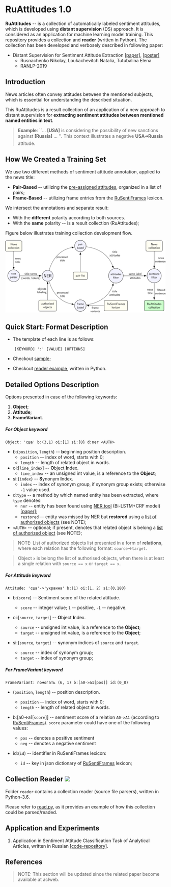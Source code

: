 # RuAttitudes 1.0

**RuAttitudes** -- is a collection of automatically labeled sentiment attitudes,
which is developed using **distant supervision** (DS) approach.
It is considered as an application for machine learning model training. 
This repository provides a collection and **reader** (written in Python).
The collection has been developed and verbosely described in following paper:

* Distant Supervision for Sentiment Attitude Extraction
[[paper]](),
[[poster]](docs/ranlp_2019_poster_portrait.pdf)
    * Rusnachenko Nikolay, Loukachevitch Natalia, Tutubalina Elena
    * RANLP-2019
    
## Introduction

News articles often convey attitudes between the mentioned subjects, which is essential for understanding the described situation. 

This RuAttitudes is a result collection of an application of a new approach to distant supervision for **extracting sentiment attitudes 
between mentioned named entities in text**.

>**Example**: ``... **[USA]** is considering the possibility of new sanctions against 
    **[Russia]** ... ''. This context illustrates a negative **USA🠆Russia** attitude.
## How We Created a Training Set

We use two different methods of sentiment attitude annotation, applied to the news title: 
* **Pair-Based** -- utilizing the [pre-assigned attitudes](https://github.com/nicolay-r/RuSentRel), 
organized in a list of pairs;
* **Frame-Based** -- utilizing frame entries from the 
[RuSentiFrames](https://github.com/nicolay-r/RuSentiFrames) 
lexicon.

We intersect the annotations and separate result: 
* With the **different** polarity according to both sources.
* With the **same** polarity -- is a result collection (RuAttitudes);

Figure below illustrates training collection development flow.

![](images/flow.png)

## Quick Start: Format Description

* The template of each line is as follows:

```
    [KEYWORD] ':' [VALUE] [OPTIONS]
```

* Checkout [sample](sample.txt);

* Checkout [reader example](read.py), written in Python.

    
## Detailed Options Description

Options presented in case of the following keywords:
1. **Object**;
2. **Attitude**; 
3. **FrameVariant**.

##### For **Object** keyword

```
Object: 'сша' b:(3,1) oi:[1] si:{0} d:ner <AUTH>
```

* b:(```position```, ```length```) -- **b**eginning position description.
    * ```position``` -- index of word, starts with 0;
    * ```length``` -- length of related object in words.
* oi:[```line_index```] -- **O**bject **I**ndex.
    * ```line_index``` -- an unsigned int value, is a reference to the **Object**;
* si:{```index```} -- **S**ynonym **I**ndex.
    * ```index``` -- index of synonym group, if synonym group exists; otherwise ```-1``` value used.
* d:```type``` -- a method by which named entity has been extracted, 
where ```type``` denotes:
    * ```ner``` -- entity has been found using 
    [NER tool](https://github.com/nicolay-r/ner-flask-wrapper) 
    (Bi-LSTM+CRF model) 
    [[paper]](https://arxiv.org/pdf/1603.01360.pdf);
    * ```restored``` -- entity was missed by NER but **restored** using a 
    [list of authorized objects](data/auth_list.txt) (see NOTE);
* ```<AUTH>``` -- optional; if present, denotes that related object is belong a 
    [list of authorized object](data/auth_list.txt) (see NOTE); 
    
>NOTE: List of authorized objects list presented in a form of **relations**, where each relation has 
the following format: ```source```->```target```.

>Object ```x``` is belong the list of authorised objects, when there is at least a single relation
with 
```source == x``` or 
```target == x```.

##### For **Attitude** keyword

```
Attitude: 'сша'->'украина' b:(1) oi:[1, 2] si:{0,180}
```

* b:(```score```) -- Sentiment score of the related atittude.
    * ```score``` -- integer value; ```1``` -- positive, ```-1``` -- negative.

* oi:[```source```, ```target```] -- **O**bject **I**ndex. 
    * ```source``` -- unsigned int value, is a reference to the **Object**;
    * ```target``` -- unsigned int value, is a reference to the **Object**;
    
* si:{```source```, ```target```} -- **s**ynonym **i**ndices of ```source``` and ```target```.
    * ```source``` -- index of synonym group;
    * ```target``` -- index of synonym group;
    
##### For **FrameVariant** keyword

```
FrameVariant: помогать (6, 1) b:[a0->a1[pos]] id:(0_8)
```

* (```position```, ```length```) -- position description.
    * ```position``` -- index of word, starts with 0;
    * ```length``` -- length of related object in words.

* b:[a0->a1[```score```]] -- sentiment score of a relation ```A0->A1``` 
(according to [RuSentiFrames](https://github.com/nicolay-r/RuSentiFrames)).
```score``` parameter could have one of the following values:
    * ```pos``` -- denotes a positive sentiment
    * ```neg``` -- denotes a negative sentiment
    
* id:(``id``) -- identifier in RuSentiFrames lexicon:
    * ``id`` -- key in json dictionary of [RuSentiFrames](https://github.com/nicolay-r/RuSentiFrames) lexicon;
    
## Collection Reader ![](https://img.shields.io/badge/Python-3.6-brightgreen.svg)

Folder `reader` contains a collection reader (source file parsers), written in Python-3.6.

Please refer to [read.py](read.py), as it provides an example of how this collection could be parsed/readed. 

## Application and Experiments

1. Application in Sentiment Attitude Classification Task of Analytical Articles, written in Russian
[[code-repository]](https://github.com/nicolay-r/attitudes-extraction-ds).

## References

> NOTE: This section will be updated since the related paper become available at aclweb.
